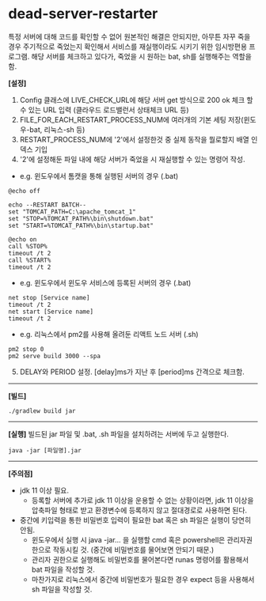 # dead-server-restarter
특정 서버에 대해 코드를 확인할 수 없어 원본적인 해결은 안되지만, 아무튼 자꾸 죽을 경우 주기적으로 죽었는지 확인해서 서비스를 재실행이라도 시키기 위한 임시방편용 프로그램.
해당 서버를 체크하고 있다가, 죽었을 시 원하는 bat, sh를 실행해주는 역할을 함.

**[설정]**
1. Config 클래스에 LIVE_CHECK_URL에 해당 서버 get 방식으로 200 ok 체크 할 수 있는 URL 입력 (클라우드 로드밸런서 상태체크 URL 등)
2. FILE_FOR_EACH_RESTART_PROCESS_NUM에 여러개의 기본 세팅 저장(윈도우-bat, 리눅스-sh 등)
3. RESTART_PROCESS_NUM에 '2'에서 설정한것 중 실제 동작을 뭘로할지 배열 인덱스 기입
4. '2'에 설정해둔 파일 내에 해당 서버가 죽었을 시 재실행할 수 있는 명령어 작성.
- e.g. 윈도우에서 톰캣을 통해 실행된 서버의 경우 (.bat)
```
@echo off

echo --RESTART BATCH--
set "TOMCAT_PATH=C:\apache_tomcat_1"
set "STOP=%TOMCAT_PATH%\bin\shutdown.bat"
set "START=%TOMCAT_PATH%\bin\startup.bat"

@echo on
call %STOP%
timeout /t 2
call %START%
timeout /t 2
```
- e.g. 윈도우에서 윈도우 서비스에 등록된 서버의 경우 (.bat)
```
net stop [Service name]
timeout /t 2
net start [Service name]
timeout /t 2
```
- e.g. 리눅스에서 pm2를 사용해 올려둔 리액트 노드 서버 (.sh)
```
pm2 stop 0
pm2 serve build 3000 --spa
```
5. DELAY와 PERIOD 설정. [delay]ms가 지난 후 [period]ms 간격으로 체크함.

***
**[빌드]**
```
./gradlew build jar
```
***
**[실행]**
빌드된 jar 파일 및 .bat, .sh 파일을 설치하려는 서버에 두고 실행한다.
```
java -jar [파일명].jar
```
***
**[주의점]**
* jdk 11 이상 필요.
  * 등록할 서버에 추가로 jdk 11 이상을 운용할 수 없는 상황이라면, jdk 11 이상을 압축파일 형태로 받고 환경변수에 등록하지 않고 절대경로로 사용하면 된다.
* 중간에 키입력을 통한 비밀번호 입력이 필요한 bat 혹은 sh 파일은 실행이 당연히 안됨.
  * 윈도우에서 실행 시 java -jar... 을 실행할 cmd 혹은 powershell은 관리자권한으로 작동시킬 것. (중간에 비밀번호를 물어보면 안되기 때문.)
  * 관리자 권한으로 실행해도 비밀번호를 물어본다면 runas 명령어를 활용해서 bat 파일을 작성할 것.
  * 마찬가지로 리눅스에서 중간에 비밀번호가 필요한 경우 expect 등을 사용해서 sh 파일을 작성할 것.
